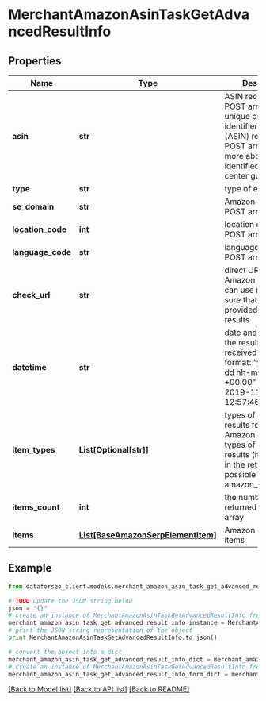 # MerchantAmazonAsinTaskGetAdvancedResultInfo


## Properties

Name | Type | Description | Notes
------------ | ------------- | ------------- | -------------
**asin** | **str** | ASIN received in a POST array the unique product identifier in Amazon (ASIN) received in a POST array learn more about the identified in this help center guide | [optional] 
**type** | **str** | type of element | [optional] 
**se_domain** | **str** | Amazon domain in a POST array | [optional] 
**location_code** | **int** | location code in a POST array | [optional] 
**language_code** | **str** | language code in a POST array | [optional] 
**check_url** | **str** | direct URL to Amazon results you can use it to make sure that we provided accurate results | [optional] 
**datetime** | **str** | date and time when the result was received in the UTC format: “yyyy-mm-dd hh-mm-ss +00:00” example: 2019-11-15 12:57:46 +00:00 | [optional] 
**item_types** | **List[Optional[str]]** | types of search results found on Amazon contains types of all search results (items) found in the returned SERP possible item types: amazon_product_info | [optional] 
**items_count** | **int** | the number of results returned in the items array | [optional] 
**items** | [**List[BaseAmazonSerpElementItem]**](BaseAmazonSerpElementItem.md) | Amazon product info items | [optional] 

## Example

```python
from dataforseo_client.models.merchant_amazon_asin_task_get_advanced_result_info import MerchantAmazonAsinTaskGetAdvancedResultInfo

# TODO update the JSON string below
json = "{}"
# create an instance of MerchantAmazonAsinTaskGetAdvancedResultInfo from a JSON string
merchant_amazon_asin_task_get_advanced_result_info_instance = MerchantAmazonAsinTaskGetAdvancedResultInfo.from_json(json)
# print the JSON string representation of the object
print MerchantAmazonAsinTaskGetAdvancedResultInfo.to_json()

# convert the object into a dict
merchant_amazon_asin_task_get_advanced_result_info_dict = merchant_amazon_asin_task_get_advanced_result_info_instance.to_dict()
# create an instance of MerchantAmazonAsinTaskGetAdvancedResultInfo from a dict
merchant_amazon_asin_task_get_advanced_result_info_form_dict = merchant_amazon_asin_task_get_advanced_result_info.from_dict(merchant_amazon_asin_task_get_advanced_result_info_dict)
```
[[Back to Model list]](../README.md#documentation-for-models) [[Back to API list]](../README.md#documentation-for-api-endpoints) [[Back to README]](../README.md)


